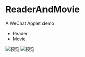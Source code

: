 # ReaderAndMovie
A WeChat Applet demo

- Reader
- Movie

![预览](https://raw.githubusercontent.com/drinkeewu/ReaderMovie/master/images/welcome-view.png)
![预览](https://raw.githubusercontent.com/drinkeewu/ReaderMovie/master/images/post-view.png)
